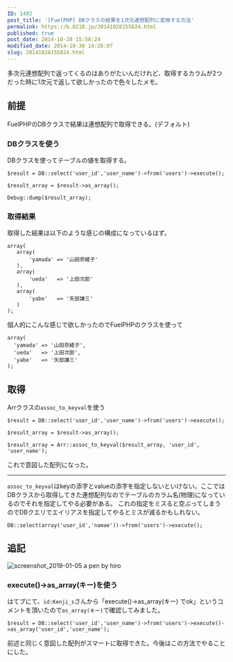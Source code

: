 ```yaml
---
ID: 1492
post_title: '[FuelPHP] DBクラスの結果を1次元連想配列に変換する方法'
permalink: https://b.0218.jp/20141028155824.html
published: true
post_date: 2014-10-28 15:58:24
modified_date: 2014-10-30 14:26:07
slug: 20141028155824.html
---
```

多次元連想配列で返ってくるのはありがたいんだけれど、取得するカラムが2つだった時に1次元で返して欲しかったので色々したメモ。
<!--more-->

<h2>前提</h2>

FuelPHPのDBクラスで結果は連想配列で取得できる。(デフォルト)

<h3>DBクラスを使う</h3>

DBクラスを使ってテーブルの値を取得する。

<pre><code class="language-php">$result = DB::select('user_id','user_name')-&gt;from('users')-&gt;execute();

$result_array = $result-&gt;as_array();

Debug::dump($result_array);
</code></pre>

<h3>取得結果</h3>

取得した結果は以下のような感じの構成になっているはず。

<pre><code class="language-php">array(
   array(
       'yamada' =&gt; '山田奈緒子'
   ),
   array(
       'ueda'   =&gt; '上田次郎'
   ),
   array(
       'yabe'   =&gt; '矢部謙三'
   )
);
</code></pre>

個人的にこんな感じで欲しかったのでFuelPHPのクラスを使って

<pre><code class="language-php">array(
  'yamada' =&gt; '山田奈緒子',
  'ueda'   =&gt; '上田次郎',
  'yabe'   =&gt; '矢部謙三'
);
</code></pre>

<h2>取得</h2>

Arrクラスの<code>assoc_to_keyval</code>を使う

<pre><code class="language-php">$result = DB::select('user_id','user_name')-&gt;from('users')-&gt;execute();

$result_array = $result-&gt;as_array();

$result_array = Arr::assoc_to_keyval($result_array, 'user_id', 'user_name');
</code></pre>

これで意図した配列になった。

<hr />

<code>assoc_to_keyval</code>はkeyの添字とvalueの添字を指定しないといけない。ここではDBクラスから取得してきた連想配列なのでテーブルのカラム名(物理)になっているのでそれを指定してやる必要がある。
これの指定をミスると空ぶってしまうのでDBクエリでエイリアスを指定してやるとミスが減るかもしれない。

<pre><code class="language-php">DB::select(array('user_id','namae'))-&gt;from('users')-&gt;execute();
</code></pre>

<h2>追記</h2>

<img src="https://user-images.githubusercontent.com/3617124/50723419-bc763580-1120-11e9-824f-0534ae63eccb.png" alt="screenshot_2019-01-05 a pen by hiro" />

<h3>execute()->as_array(キー)を使う</h3>

はてブにて、<code>id:Kenji_s</code>さんから「execute()->as_array(キー) でok」というコメントを頂いたので<code>as_array(キー)</code>で確認してみました。

<pre><code class="language-php">$result = DB::select('user_id','user_name')-&gt;from('users')-&gt;execute()-&gt;as_array('user_id','user_name');
</code></pre>

前述と同じく意図した配列がスマートに取得できた。今後はこの方法でやることにした。
